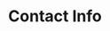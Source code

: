 ---
title: Contact Info
linkedin: https://www.linkedin.com/in/mikeliam
github: https://github.com/MikeLiam
twitter: https://twitter.com/miguel_mikeliam
---